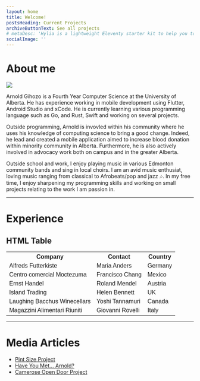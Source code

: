 ```yaml
---
layout: home
title: Welcome!
postsHeading: Current Projects
archiveButtonText: See all projects
# metaDesc: 'Hylia is a lightweight Eleventy starter kit to help you to create your own blog or personal website.'
socialImage: ''
---
```



# About me
![](/images/arnoldwebsitePic.jpeg)

Arnold Gihozo is a Fourth Year Computer Science at the University of Alberta. He has experience working in mobile development using Flutter, Android Studio and xCode. He is currently
learning various programming language such as Go, and Rust, Swift and working on several projects. 

Outside programming, Arnold is invovled within his community where he uses his knowledge of computing science to bring a good change. Indeed, he lead and created a mobile application
aimed to increase blood donation within minority community in Alberta. Furthermore, he is also actively involved in advocacy work both on campus and in the greater Alberta.

Outside school and work, I enjoy playing music in various Edmonton community bands and sing in local choirs. I am an avid music enthusiat, loving music ranging from classical to Afrobeats/pop and jazz 🎶. In my free time, I enjoy sharpening my programming skills and working on small projects relating to the work I am passion in.

- - -

# Experience

<!-- | Position          | Company               | Years       |
| :---------------- |:---------------------:| -----------:|
| Software Developer| [SCFA](https://ourscfa.org)  | 2020-Current|
| Software Developer| University of Alberta | 2019- 2020|
| Teaching Assistant| University of Alberta |   2019-2020 | -->

<html>
<head>
<style>
table {
  font-family: arial, sans-serif;
  border-collapse: collapse;
  width: 100%;
}

td, th {
  border: 1px solid #dddddd;
  text-align: left;
  padding: 8px;
}

tr:nth-child(even) {
  background-color: #dddddd;
}
</style>
</head>
<body>

<h2>HTML Table</h2>

<table>
  <tr>
    <th>Company</th>
    <th>Contact</th>
    <th>Country</th>
  </tr>
  <tr>
    <td>Alfreds Futterkiste</td>
    <td>Maria Anders</td>
    <td>Germany</td>
  </tr>
  <tr>
    <td>Centro comercial Moctezuma</td>
    <td>Francisco Chang</td>
    <td>Mexico</td>
  </tr>
  <tr>
    <td>Ernst Handel</td>
    <td>Roland Mendel</td>
    <td>Austria</td>
  </tr>
  <tr>
    <td>Island Trading</td>
    <td>Helen Bennett</td>
    <td>UK</td>
  </tr>
  <tr>
    <td>Laughing Bacchus Winecellars</td>
    <td>Yoshi Tannamuri</td>
    <td>Canada</td>
  </tr>
  <tr>
    <td>Magazzini Alimentari Riuniti</td>
    <td>Giovanni Rovelli</td>
    <td>Italy</td>
  </tr>
</table>

</body>
</html>



- - -

# Media Articles
- [Pint Size Project](https://vimeo.com/474012684/decd00ec5d)
- [Have You Met... Arnold?](https://medium.com/youalberta/have-you-met-arnold-c9734f219dae)
- [Camerose Open Door Project](https://issuu.com/uofa_augustana/docs/2020_r2c_2020-06-18/s/10755258)

